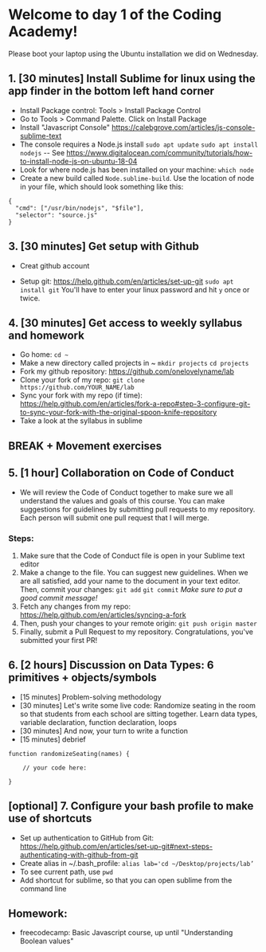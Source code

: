 # Welcome to day 1 of the Coding Academy!

Please boot your laptop using the Ubuntu installation we did on Wednesday.

## 1. [30 minutes] Install Sublime for linux using the app finder in the bottom left hand corner
- Install Package control: Tools > Install Package Control
- Go to Tools > Command Palette. Click on Install Package
- Install "Javascript Console" https://calebgrove.com/articles/js-console-sublime-text
- The console requires a Node.js install 
`sudo apt update`
`sudo apt install nodejs`
-- See https://www.digitalocean.com/community/tutorials/how-to-install-node-js-on-ubuntu-18-04
- Look for where node.js has been installed on your machine: `which node` 
- Create a new build called `Node.sublime-build`. Use the location of node in your file, which should look something like this:
```
{
  "cmd": ["/usr/bin/nodejs", "$file"],
  "selector": "source.js"
}
```

## 3. [30 minutes] Get setup with Github
- Creat github account 

- Setup git: https://help.github.com/en/articles/set-up-git
`sudo apt install git` You'll have to enter your linux password and hit `y` once or twice.

## 4. [30 minutes] Get access to weekly syllabus and homework
- Go home: `cd ~`
- Make a new directory called projects in ~ 
`mkdir projects`
`cd projects`
- Fork my github repository: https://github.com/onelovelyname/lab
- Clone your fork of my repo: `git clone https://github.com/YOUR_NAME/lab`
- Sync your fork with my repo (if time): https://help.github.com/en/articles/fork-a-repo#step-3-configure-git-to-sync-your-fork-with-the-original-spoon-knife-repository
- Take a look at the syllabus in sublime

## BREAK + Movement exercises

## 5. [1 hour] Collaboration on Code of Conduct
- We will review the Code of Conduct together to make sure we all understand the values and goals of this course. You can make suggestions for guidelines by submitting pull requests to my repository. Each person will submit one pull request that I will merge.
### Steps:
1. Make sure that the Code of Conduct file is open in your Sublime text editor
2. Make a change to the file. You can suggest new guidelines. When we are all satisfied, add your name to the document in your text editor. Then, commit your changes: `git add` `git commit`
*Make sure to put a good commit message!*
3. Fetch any changes from my repo: https://help.github.com/en/articles/syncing-a-fork
4. Then, push your changes to your remote origin: `git push origin master`
5. Finally, submit a Pull Request to my repository. Congratulations, you've submitted your first PR!

## 6. [2 hours] Discussion on Data Types: 6 primitives + objects/symbols
- [15 minutes] Problem-solving methodology
- [30 minutes] Let's write some live code: Randomize seating in the room so that students from each school are sitting together. Learn data types, variable declaration, function declaration, loops
- [30 minutes] And now, your turn to write a function
- [15 minutes] debrief
```
function randomizeSeating(names) {

	// your code here:

}
```

## [optional] 7. Configure your bash profile to make use of shortcuts
- Set up authentication to GitHub from Git: https://help.github.com/en/articles/set-up-git#next-steps-authenticating-with-github-from-git
- Create alias in ~/.bash_profile: `alias lab='cd ~/Desktop/projects/lab’`
- To see current path, use `pwd`  
- Add shortcut for sublime, so that you can open sublime from the command line

## Homework:
- freecodecamp: Basic Javascript course, up until "Understanding Boolean values"